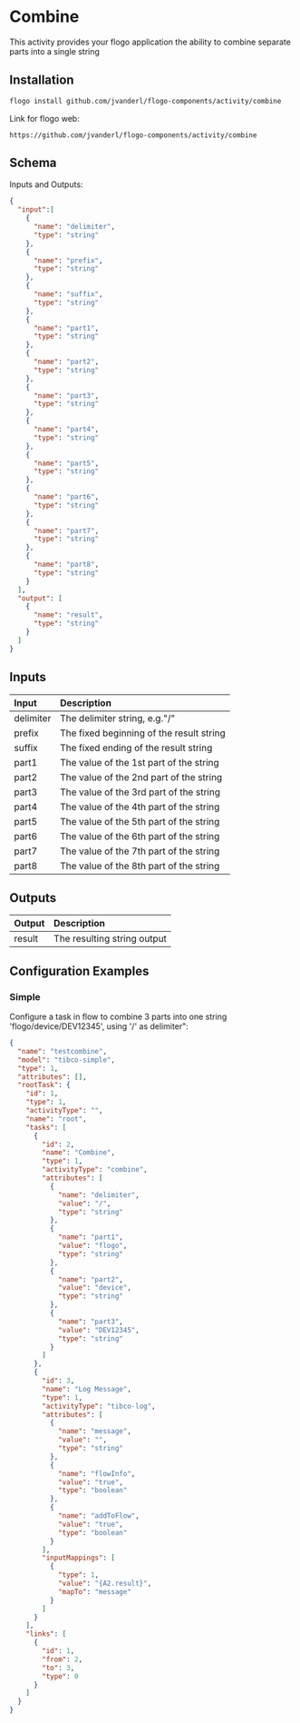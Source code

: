 # Combine
This activity provides your flogo application the ability to combine separate parts into a single string


## Installation

```bash
flogo install github.com/jvanderl/flogo-components/activity/combine
```
Link for flogo web:
```
https://github.com/jvanderl/flogo-components/activity/combine
```

## Schema
Inputs and Outputs:

```json
{
  "input":[
    {
      "name": "delimiter",
      "type": "string"
    },
    {
      "name": "prefix",
      "type": "string"
    },
    {
      "name": "suffix",
      "type": "string"
    },
    {
      "name": "part1",
      "type": "string"
    },
    {
      "name": "part2",
      "type": "string"
    },
    {
      "name": "part3",
      "type": "string"
    },
    {
      "name": "part4",
      "type": "string"
    },
    {
      "name": "part5",
      "type": "string"
    },
    {
      "name": "part6",
      "type": "string"
    },
    {
      "name": "part7",
      "type": "string"
    },
    {
      "name": "part8",
      "type": "string"
    }
  ],
  "output": [
    {
      "name": "result",
      "type": "string"
    }
  ]
}
```
## Inputs
| Input   | Description    |
|:----------|:---------------|
| delimiter    | The delimiter string, e.g."/" |
| prefix    | The fixed beginning of the result string  |
| suffix    | The fixed ending of the result string  |
| part1    | The value of the 1st part of the string |
| part2    | The value of the 2nd part of the string |
| part3    | The value of the 3rd part of the string |
| part4    | The value of the 4th part of the string |
| part5    | The value of the 5th part of the string |
| part6    | The value of the 6th part of the string |
| part7    | The value of the 7th part of the string |
| part8    | The value of the 8th part of the string |

## Outputs
| Output   | Description    |
|:----------|:---------------|
| result    | The resulting string output |

## Configuration Examples
### Simple
Configure a task in flow to combine 3 parts into one string 'flogo/device/DEV12345', using '/' as delimiter":

```json
{
  "name": "testcombine",
  "model": "tibco-simple",
  "type": 1,
  "attributes": [],
  "rootTask": {
    "id": 1,
    "type": 1,
    "activityType": "",
    "name": "root",
    "tasks": [
      {
        "id": 2,
        "name": "Combine",
        "type": 1,
        "activityType": "combine",
        "attributes": [
          {
            "name": "delimiter",
            "value": "/",
            "type": "string"
          },
          {
            "name": "part1",
            "value": "flogo",
            "type": "string"
          },
          {
            "name": "part2",
            "value": "device",
            "type": "string"
          },
          {
            "name": "part3",
            "value": "DEV12345",
            "type": "string"
          }
        ]
      },
      {
        "id": 3,
        "name": "Log Message",
        "type": 1,
        "activityType": "tibco-log",
        "attributes": [
          {
            "name": "message",
            "value": "",
            "type": "string"
          },
          {
            "name": "flowInfo",
            "value": "true",
            "type": "boolean"
          },
          {
            "name": "addToFlow",
            "value": "true",
            "type": "boolean"
          }
        ],
        "inputMappings": [
          {
            "type": 1,
            "value": "{A2.result}",
            "mapTo": "message"
          }
        ]
      }
    ],
    "links": [
      {
        "id": 1,
        "from": 2,
        "to": 3,
        "type": 0
      }
    ]
  }
}
```
